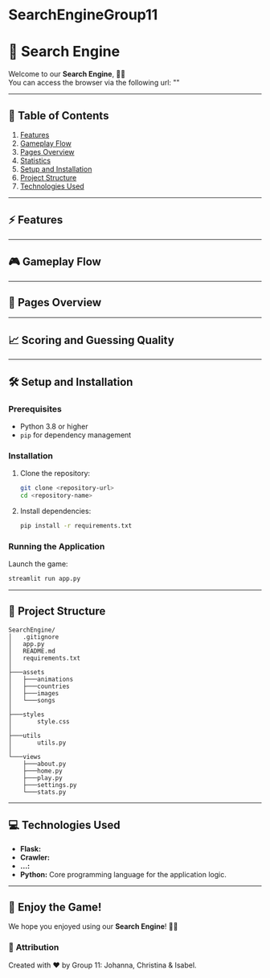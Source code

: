 # SearchEngineGroup11

# 🔎 **Search Engine**  

Welcome to our **Search Engine**,  🔎✨  
You can access the browser via the following url: ""

---

## 📖 **Table of Contents**
1. [Features](#features)  
2. [Gameplay Flow](#gameplay-flow)  
3. [Pages Overview](#pages-overview)  
4. [Statistics](#statistics)  
5. [Setup and Installation](#setup-and-installation)  
4. [Project Structure](#project-structure) 
7. [Technologies Used](#technologies-used)  

---

## ⚡ **Features**
---

## 🎮 **Gameplay Flow**
---

## 📑 **Pages Overview**

---

## 📈 **Scoring and Guessing Quality** 

---

## 🛠️ **Setup and Installation**

### Prerequisites
- Python 3.8 or higher  
- `pip` for dependency management  

### Installation
1. Clone the repository:  
   ```bash
   git clone <repository-url>
   cd <repository-name>
   ```
2. Install dependencies:  
   ```bash
   pip install -r requirements.txt
   ```

### Running the Application
Launch the game:  
```bash
streamlit run app.py
```

---
## 📂 **Project Structure**
```
SearchEngine/
│   .gitignore
│   app.py
│   README.md
│   requirements.txt
│
├───assets
│   ├───animations
│   ├───countries
│   ├───images
│   └───songs
│
├───styles
│       style.css
│
├───utils
│       utils.py
│
└───views
    ├───about.py
    ├───home.py
    ├───play.py
    ├───settings.py
    └───stats.py
```
---

## 💻 **Technologies Used**
- **Flask:**   
- **Crawler:** 
- **...:**  
- **Python:** Core programming language for the application logic.  

---

## 🌟 **Enjoy the Game!**  
We hope you enjoyed using our **Search Engine**! 🔎🎉

### 📝 **Attribution**
Created with ❤️ by Group 11: Johanna, Christina & Isabel.